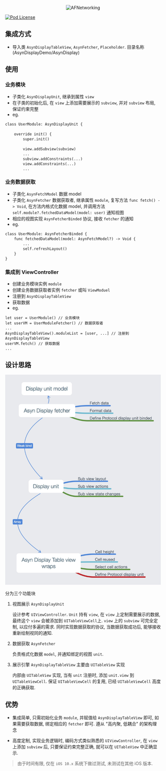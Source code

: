 <p align="center" >
  <img src="https://raw.github.com/AFNetworking/AFNetworking/assets/afnetworking-logo.png" alt="AFNetworking" title="AFNetworking">
</p>

[![Pod License](http://img.shields.io/cocoapods/l/SDWebImage.svg?style=flat)](https://www.apache.org/licenses/LICENSE-2.0.html)

## 集成方式

- 导入类 `AsynDisplayTableView`, `AsynFetcher`, `Placeholder`. 目录名称(AsynDisplayDemo/AsynDisplay)

## 使用

### 业务模块
- 子类化 `AsynDisplayUnit`, 继承到属性 `view`
- 在子类的初始化后, 在 `view` 上添加需要展示的 `subview`, 并对 `subview` 布局, 保证约束完整
- eg.
```
class UserModule: AsynDisplayUnit {
    
    override init() {
        super.init()
        
        view.addSubview(subview)
        ...
        subview.addConstraints(...)
        view.addConstraints(...)
        ...
```

### 业务数据获取
- 子类化 `AsynFetchModel` 数据 model 
- 子类化 `AsynFetcher` 数据获取者, 继承属性 `module`, 复写方法 `func fetch() -> Void`, 在方法内格式化数据 model, 并调用方法 `self.module?.fetchedDataModel(model: user)` 通知视图
- 相应的视图实现 `AsynFetcherBinded` 协议, 接收 `fetcher` 的通知
- eg.
```
class UserModule: AsynFetcherBinded {
	func fetchedDataModel(model: AsynFetchModel?) -> Void {
		...
		self.refreshLayout()
	}
}
```

### 集成到 ViewController
- 创建业务模块实例 `module`
- 创建业务数据获取者实例 `fetcher` 或叫 `ViewModuel`
- 注册到 `AsynDisplayTableView`
- 获取数据
- eg.
```
let user = UserModule() // 业务模块
let userVM = UserModuleFetcher() // 数据获取者
...
AsynDisplayTableView().moduleList = [user, ...] // 注册到 AsynDisplayTableView
userVM.fetch() // 获取数据
...
```

## 设计思路

<p align="center" >
  <img src="https://github.com/loohawe/AsynDisplayDemo/blob/master/design_structure.jpg" alt="AsynDisplayDemo" title="AsynDisplayDemo">
</p>

分为三个功能块
1. 视图展示 `AsynDisplayUnit`

	设计参考 `UIViewController`. `Unit` 持有 `view`, 在 `view` 上定制需要展示的数据, 最终这个 `view` 会被添加到 `UITableViewCell`上. `view` 上的 `subview` 可完全定制, 以应付多遍的需求. 同时实现数据获取的协议, 当数据获取成功后, 能够接收重新绘制视同的通知.

2. 数据获取 `AsynFetcher`
	
	负责格式化数据 `model`, 并通知绑定的视图 `unit`.

3. 展示引擎 `AsynDisplayTableView` 主要由 `UITableView` 实现
	
	内部由 `UITableView` 实现, 当有 `unit` 注册时, 添加 `unit.view` 到 `UITableViewCell`. 保证 `UITableViewCell` 的复用, 已经 `UITableViewCell` 高度的正确获取.

## 优势

- 集成简单, 只需初始化业务 `module`, 并赋值给 `AsynDisplayTableView` 即可, 如果需要获取数据, 绑定相应的 `fetcher` 即可. 遵从 "高内聚, 低耦合" 的架构理念

- 高度定制, 实现业务逻辑时, 编码方式类似熟悉的 `UIViewController`, 在 `view`上添加 `subview` 后, 只要保证约束完整正确, 就可以在 `UITableView` 中正确显示.

> 由于时间有限, 仅在 `iOS 10.x` 系统下做过测试, 未测试在其他 iOS 版本. 
